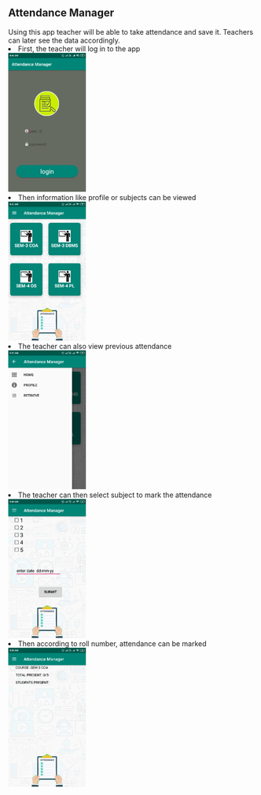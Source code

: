<h2><b>Attendance Manager</b></h2>
Using this app teacher will be able to take attendance and save it. Teachers can later see the data accordingly.
<br>
<li>First, the teacher will log in to the app</li>
<img src="https://github.com/harshitgokharu/AttendanceManager/blob/master/demo/login_page.png?raw=true" height=282px, width=158px>
<li>Then information like profile or subjects can be viewed</li>
<img src="https://github.com/harshitgokharu/AttendanceManager/blob/master/demo/home_page.png?raw=true" height=282px, width=158px>
<li>The teacher can also view previous attendance</li>
<img src="https://github.com/harshitgokharu/AttendanceManager/blob/master/demo/menu.png?raw=true" height=282px, width=158px>
<li>The teacher can then select subject to mark the attendance</li>
<img src="https://github.com/harshitgokharu/AttendanceManager/blob/master/demo/take_attendance.png?raw=true" height=282px, width=158px>
<li>Then according to roll number, attendance can be marked</li>
<img src="https://github.com/harshitgokharu/AttendanceManager/blob/master/demo/display_attendance.png?raw=true" height=282px, width=158px>

